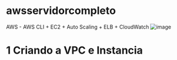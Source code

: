 # awsservidorcompleto
 AWS - AWS CLI + EC2 + Auto Scaling + ELB + CloudWatch
![image](https://github.com/Viniciusgilds/awsservidorcompleto/assets/109167951/d5dcb8ab-fb76-4adb-8d10-8f98d2cf8579)

# 1 Criando a VPC e Instancia
